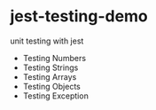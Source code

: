 # jest-testing-demo

unit testing with jest

- Testing Numbers
- Testing Strings
- Testing Arrays
- Testing Objects
- Testing Exception